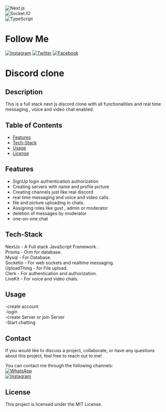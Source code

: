 # <FULL-STACK-DISCORD-CLONE>

![Next.js](https://img.shields.io/badge/Next.js-black?style=for-the-badge&logo=next.js&logoColor=white)  
![Socket.IO](https://img.shields.io/badge/Socket.IO-black?style=for-the-badge&logo=socket.io&logoColor=white)  
![TypeScript](https://img.shields.io/badge/TypeScript-black?style=for-the-badge&logo=typescript&logoColor=white)

# Follow Me
[![Instagram](https://img.shields.io/badge/Instagram-follow%20me-blue?logo=instagram&logoColor=white)](https://www.instagram.com/i._.4bdull4h?igsh=OHpxeHZ1dHQxOTls)
[![Twitter](https://img.shields.io/badge/Twitter-follow%20me-blue?logo=twitter&logoColor=white)](https://x.com/M_Abdullah419?t=pPA8rSfnOagO2rf6i6RZyg&s=09)
[![Facebook](https://img.shields.io/badge/Facebook-follow%20me-blue?logo=facebook&logoColor=white)](https://www.facebook.com/abdullah.rafique.5891?mibextid=ZbWKwL)

# Discord clone
## Description

This is a full stack next js discord clone with all functionalities and real time messaging , voice and video chat enabled.


## Table of Contents

- [Features](#Features)
- [Tech-Stack](#Tech-Stack)
- [Usage](#Usage)
- [License](#License)

## Features
 
- SignUp login authentication authorization  
- Creating servers with name and profile picture  
- Creating channels just like real discord  
- real time messaging and voice and video calls.  
- file and picture uploading in chats.   
- Assigning roles like gust , admin or moderator     
- deletion of messages by moderator  
- one-on-one chat     

## Tech-Stack

NextJs - A Full stack JavaScript Framework .  
Prisma - Orm for database.     
Mysql - For Database.      
Socketio - For web sockets and realtime messaging.  
UploadThing - for File upload.  
Clerk - For authentication and authorization.  
LiveKit - For voice and video chats.  


## Usage
-create account  
-login  
-create Server or join Server  
-Start chatting  


## Contact

If you would like to discuss a project, collaborate, or have any questions about this project, feel free to reach out to me!

You can contact me through the following channels:  
[![WhatsApp](https://img.shields.io/badge/WhatsApp-contact%20me-green?logo=whatsapp&logoColor=white)](https://wa.link/23a6xv)  
[![Instagram](https://img.shields.io/badge/Instagram-contact%20me-blue?logo=instagram&logoColor=white)](https://www.instagram.com/i._.4bdull4h?igsh=OHpxeHZ1dHQxOTls)  



## License

This project is licensed under the MIT License.
